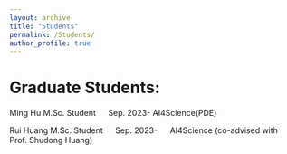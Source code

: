 ```yaml
---
layout: archive
title: "Students"
permalink: /Students/
author_profile: true
---
```

Graduate Students:
=======
Ming Hu      M.Sc. Student     Sep. 2023-    AI4Science(PDE)

Rui Huang    M.Sc. Student     Sep. 2023-    AI4Science (co-advised with Prof. Shudong Huang) 
